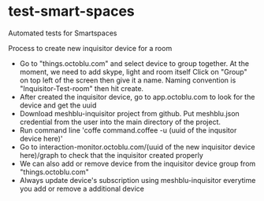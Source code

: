 # test-smart-spaces
Automated tests for Smartspaces

Process to create new inquisitor device for a room
- Go to "things.octoblu.com" and select device to group together. At the moment, we need to add skype, light and room itself
  Click on "Group" on top left of the screen then give it a name. Naming convention is "Inquisitor-Test-room" then hit create.
- After created the inquisitor device, go to app.octoblu.com to look for the device and get the uuid
- Download meshblu-inquisitor project from github. Put meshblu.json credential from the user into the main directory of the project.
- Run command line 'coffe command.coffee -u (uuid of the inqusitor device here)'
- Go to interaction-monitor.octoblu.com/(uuid of the new inquisitor device here)/graph to check that the inquisitor created properly
- We can also add or remove device from the inquisitor device group from "things.octoblu.com" 
- Always update device's subscription using meshblu-inquisitor everytime you add or remove a additional device
